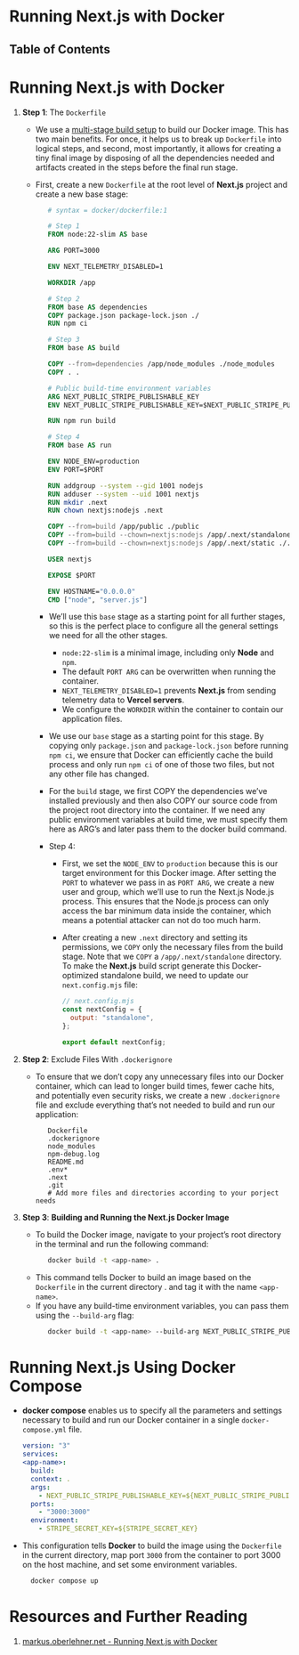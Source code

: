 # Running Next.js with Docker

## Table of Contents

# Running Next.js with Docker

1. **Step 1**: The `Dockerfile`

   - We use a [multi-stage build setup](https://docs.docker.com/build/building/multi-stage/) to build our Docker image. This has two main benefits. For once, it helps us to break up `Dockerfile` into logical steps, and second, most importantly, it allows for creating a tiny final image by disposing of all the dependencies needed and artifacts created in the steps before the final run stage.
   - First, create a new `Dockerfile` at the root level of **Next.js** project and create a new base stage:

     ```Dockerfile
        # syntax = docker/dockerfile:1

        # Step 1
        FROM node:22-slim AS base

        ARG PORT=3000

        ENV NEXT_TELEMETRY_DISABLED=1

        WORKDIR /app

        # Step 2
        FROM base AS dependencies
        COPY package.json package-lock.json ./
        RUN npm ci

        # Step 3
        FROM base AS build

        COPY --from=dependencies /app/node_modules ./node_modules
        COPY . .

        # Public build-time environment variables
        ARG NEXT_PUBLIC_STRIPE_PUBLISHABLE_KEY
        ENV NEXT_PUBLIC_STRIPE_PUBLISHABLE_KEY=$NEXT_PUBLIC_STRIPE_PUBLISHABLE_KEY

        RUN npm run build

        # Step 4
        FROM base AS run

        ENV NODE_ENV=production
        ENV PORT=$PORT

        RUN addgroup --system --gid 1001 nodejs
        RUN adduser --system --uid 1001 nextjs
        RUN mkdir .next
        RUN chown nextjs:nodejs .next

        COPY --from=build /app/public ./public
        COPY --from=build --chown=nextjs:nodejs /app/.next/standalone ./
        COPY --from=build --chown=nextjs:nodejs /app/.next/static ./.next/static

        USER nextjs

        EXPOSE $PORT

        ENV HOSTNAME="0.0.0.0"
        CMD ["node", "server.js"]
     ```

     - We’ll use this `base` stage as a starting point for all further stages, so this is the perfect place to configure all the general settings we need for all the other stages.
       - `node:22-slim` is a minimal image, including only **Node** and `npm`.
       - The default `PORT ARG` can be overwritten when running the container.
       - `NEXT_TELEMETRY_DISABLED=1` prevents **Next.js** from sending telemetry data to **Vercel servers**.
       - We configure the `WORKDIR` within the container to contain our application files.
     - We use our `base` stage as a starting point for this stage. By copying only `package.json` and `package-lock.json` before running `npm ci`, we ensure that Docker can efficiently cache the build process and only run `npm ci` of one of those two files, but not any other file has changed.
     - For the `build` stage, we first COPY the dependencies we’ve installed previously and then also COPY our source code from the project root directory into the container. If we need any public environment variables at build time, we must specify them here as ARG’s and later pass them to the docker build command.
     - Step 4:

       - First, we set the `NODE_ENV` to `production` because this is our target environment for this Docker image. After setting the `PORT` to whatever we pass in as `PORT ARG`, we create a new user and group, which we’ll use to run the Next.js Node.js process. This ensures that the Node.js process can only access the bar minimum data inside the container, which means a potential attacker can not do too much harm.
       - After creating a new `.next` directory and setting its permissions, we `COPY` only the necessary files from the build stage. Note that we `COPY` a `/app/.next/standalone` directory. To make the **Next.js** build script generate this Docker-optimized standalone build, we need to update our `next.config.mjs` file:

         ```mjs
         // next.config.mjs
         const nextConfig = {
           output: "standalone",
         };

         export default nextConfig;
         ```

2. **Step 2**: Exclude Files With `.dockerignore`

   - To ensure that we don’t copy any unnecessary files into our Docker container, which can lead to longer build times, fewer cache hits, and potentially even security risks, we create a new `.dockerignore` file and exclude everything that’s not needed to build and run our application:
     ```dockerignore
        Dockerfile
        .dockerignore
        node_modules
        npm-debug.log
        README.md
        .env*
        .next
        .git
        # Add more files and directories according to your porject needs
     ```

3. **Step 3**: **Building and Running the Next.js Docker Image**
   - To build the Docker image, navigate to your project’s root directory in the terminal and run the following command:
     ```sh
        docker build -t <app-name> .
     ```
   - This command tells Docker to build an image based on the `Dockerfile` in the current directory . and tag it with the name `<app-name>`.
   - If you have any build-time environment variables, you can pass them using the `--build-arg` flag:
     ```sh
        docker build -t <app-name> --build-arg NEXT_PUBLIC_STRIPE_PUBLISHABLE_KEY=your_key_here .
     ```

# Running Next.js Using Docker Compose

- **docker compose** enables us to specify all the parameters and settings necessary to build and run our Docker container in a single `docker-compose.yml` file.

  ```yml
  version: "3"
  services:
  <app-name>:
    build:
    context: .
    args:
      - NEXT_PUBLIC_STRIPE_PUBLISHABLE_KEY=${NEXT_PUBLIC_STRIPE_PUBLISHABLE_KEY}
    ports:
      - "3000:3000"
    environment:
      - STRIPE_SECRET_KEY=${STRIPE_SECRET_KEY}
  ```

- This configuration tells **Docker** to build the image using the `Dockerfile` in the current directory, map port `3000` from the container to port 3000 on the host machine, and set some environment variables.
  ```sh
    docker compose up
  ```

# Resources and Further Reading

1. [markus.oberlehner.net - Running Next.js with Docker](https://markus.oberlehner.net/blog/running-nextjs-with-docker?ref=dailydev)
